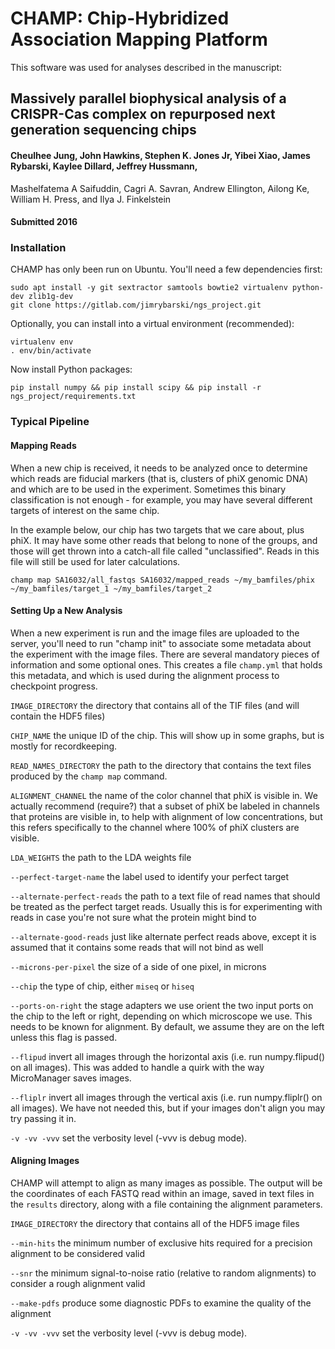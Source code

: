 # CHAMP: Chip-Hybridized Association Mapping Platform

This software was used for analyses described in the manuscript:

## Massively parallel biophysical analysis of a CRISPR-Cas complex on repurposed next generation sequencing chips
#### Cheulhee Jung, John Hawkins, Stephen K. Jones Jr, Yibei Xiao, James Rybarski, Kaylee Dillard, Jeffrey Hussmann,
Mashelfatema A Saifuddin, Cagri A. Savran,  Andrew Ellington, Ailong Ke, William H. Press, and Ilya J. Finkelstein
#### Submitted 2016


### Installation

CHAMP has only been run on Ubuntu. You'll need a few dependencies first:

```
sudo apt install -y git sextractor samtools bowtie2 virtualenv python-dev zlib1g-dev
git clone https://gitlab.com/jimrybarski/ngs_project.git
```

Optionally, you can install into a virtual environment (recommended):

```
virtualenv env
. env/bin/activate
```

Now install Python packages:

```
pip install numpy && pip install scipy && pip install -r ngs_project/requirements.txt

```

### Typical Pipeline

#### Mapping Reads

When a new chip is received, it needs to be analyzed once to determine which reads are fiducial markers (that is,
clusters of phiX genomic DNA) and which are to be used in the experiment. Sometimes this binary classification is not
enough - for example, you may have several different targets of interest on the same chip.

In the example below, our chip has two targets that we care about, plus phiX. It may have some other reads that belong
to none of the groups, and those will get thrown into a catch-all file called "unclassified". Reads in this file will
still be used for later calculations.

`champ map SA16032/all_fastqs SA16032/mapped_reads ~/my_bamfiles/phix ~/my_bamfiles/target_1 ~/my_bamfiles/target_2`

#### Setting Up a New Analysis

When a new experiment is run and the image files are uploaded to the server, you'll need to run "champ init" to
associate some metadata about the experiment with the image files. There are several mandatory pieces of information and
 some optional ones. This creates a file `champ.yml` that holds this metadata, and which is used during the alignment process
 to checkpoint progress.

`IMAGE_DIRECTORY` the directory that contains all of the TIF files (and will contain the HDF5 files)

`CHIP_NAME` the unique ID of the chip. This will show up in some graphs, but is mostly for recordkeeping.

`READ_NAMES_DIRECTORY` the path to the directory that contains the text files produced by the `champ map` command.

`ALIGNMENT_CHANNEL` the name of the color channel that phiX is visible in. We actually recommend (require?) that a
subset of phiX be labeled in channels that proteins are visible in, to help with alignment of low concentrations, but
this refers specifically to the channel where 100% of phiX clusters are visible.

`LDA_WEIGHTS` the path to the LDA weights file

`--perfect-target-name` the label used to identify your perfect target

`--alternate-perfect-reads` the path to a text file of read names that should be treated as the perfect target reads. Usually this is for experimenting with reads in case you're not sure what the protein might bind to

`--alternate-good-reads` just like alternate perfect reads above, except it is assumed that it contains some reads that will not bind as well

`--microns-per-pixel` the size of a side of one pixel, in microns

`--chip` the type of chip, either `miseq` or `hiseq`

`--ports-on-right` the stage adapters we use orient the two input ports on the chip to the left or right, depending on
which microscope we use. This needs to be known for alignment. By default, we assume they are on the left unless this
flag is passed.

`--flipud` invert all images through the horizontal axis (i.e. run numpy.flipud() on all images). This was added to handle
a quirk with the way MicroManager saves images.

`--fliplr` invert all images through the vertical axis (i.e. run numpy.fliplr() on all images). We have not needed this,
but if your images don't align you may try passing it in.

`-v -vv -vvv` set the verbosity level (-vvv is debug mode).

#### Aligning Images

CHAMP will attempt to align as many images as possible. The output will be the coordinates of each FASTQ read within an image, saved in text files in the `results` directory, along with a file containing the alignment parameters.

`IMAGE_DIRECTORY` the directory that contains all of the HDF5 image files

`--min-hits` the minimum number of exclusive hits required for a precision alignment to be considered valid

`--snr` the minimum signal-to-noise ratio (relative to random alignments) to consider a rough alignment valid

`--make-pdfs` produce some diagnostic PDFs to examine the quality of the alignment

`-v -vv -vvv` set the verbosity level (-vvv is debug mode).

